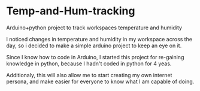 # Temp-and-Hum-tracking
 Arduino+python project to track workspaces temperature and humidity

 I noticed changes in temperature and humidity in my workspace
 across the day, so i decided to make a simple arduino project
 to keep an eye on it.

 Since I know how to code in Arduino, I started this project for 
 re-gaining knowledge in python, because I hadn't coded in python for 
 4 yeas.

 Additionaly, this will also allow me to start creating my own internet
 persona, and make easier for everyone to know what I am capable of doing.